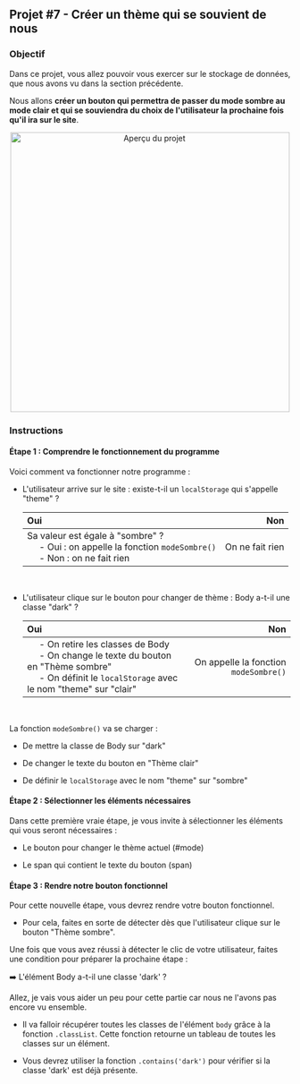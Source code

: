 ## Projet #7 - Créer un thème qui se souvient de nous

### Objectif

Dans ce projet, vous allez pouvoir vous exercer sur le stockage de données, que nous avons vu dans la section précédente.

Nous allons **créer un bouton qui permettra de passer du mode sombre au mode clair et qui se souviendra du choix de l'utilisateur la prochaine fois qu'il ira sur le site**.

<p align="center">
  <img width="500" src="https://img-c.udemycdn.com/redactor/raw/2019-12-10_16-03-38-05cce00c567c122c54cdcea42f9f8dec.gif" title="Aperçu du projet" name="Aperçu" >
</p>

### Instructions

#### Étape 1 : Comprendre le fonctionnement du programme

Voici comment va fonctionner notre programme :

- L'utilisateur arrive sur le site : existe-t-il un `localStorage` qui s'appelle "theme" ?

  | Oui | Non |
  :---- | ----:
  | Sa valeur est égale à "sombre" ? <br/> &nbsp;&nbsp;&nbsp;&nbsp;&nbsp;- Oui : on appelle la fonction `modeSombre()` <br />&nbsp;&nbsp;&nbsp;&nbsp;&nbsp;- Non : on ne fait rien | On ne fait rien |

<br/>

- L'utilisateur clique sur le bouton pour changer de thème : Body a-t-il une classe "dark" ?

  | Oui | Non |
  :---- | ----:
  | &nbsp;&nbsp;&nbsp;&nbsp;&nbsp;- On retire les classes de Body <br/> &nbsp;&nbsp;&nbsp;&nbsp;&nbsp;- On change le texte du bouton en "Thème sombre" <br />&nbsp;&nbsp;&nbsp;&nbsp;&nbsp;- On définit le `localStorage` avec le nom "theme" sur "clair" | On appelle la fonction `modeSombre()` |

<br/>

La fonction `modeSombre()` va se charger :

- De mettre la classe de Body sur "dark"

- De changer le texte du bouton en "Thème clair"

- De définir le `localStorage` avec le nom "theme" sur "sombre"

#### Étape 2 : Sélectionner les éléments nécessaires

Dans cette première vraie étape, je vous invite à sélectionner les éléments qui vous seront nécessaires :

- Le bouton pour changer le thème actuel (#mode)

- Le span qui contient le texte du bouton (span)

#### Étape 3 : Rendre notre bouton fonctionnel

Pour cette nouvelle étape, vous devrez rendre votre bouton fonctionnel.

- Pour cela, faites en sorte de détecter dès que l'utilisateur clique sur le bouton "Thème sombre".

Une fois que vous avez réussi à détecter le clic de votre utilisateur, faites une condition pour préparer la prochaine étape :

  :arrow_right: L'élément Body a-t-il une classe 'dark' ?

Allez, je vais vous aider un peu pour cette partie car nous ne l'avons pas encore vu ensemble.
- Il va falloir récupérer toutes les classes de l'élément `body` grâce à la fonction `.classList`. Cette fonction retourne un tableau de toutes les classes sur un élément.

- Vous devrez utiliser la fonction `.contains('dark')` pour vérifier si la classe 'dark' est déjà présente.